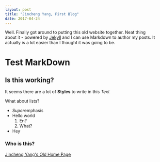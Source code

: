 ```yaml
---
layout: post
title: "Jincheng Yang, First Blog"
date: 2017-04-24
---
```


Well. Finally got around to putting this old website together. Neat thing about it - powered by [Jekyll](http://jekyllrb.com) and I can use Markdown to author my posts. It actually is a lot easier than I thought it was going to be.

# Test MarkDown

## Is this working?

It seems there are a lot of __Styles__ to write in this _Text_ 

What about lists?

* *Super*emphasis
* Hello world
  1. En?
  2. What?
* Hey

### Who is this? 
[Jincheng Yang's Old Home Page](http://jincheng.strikingly.com)